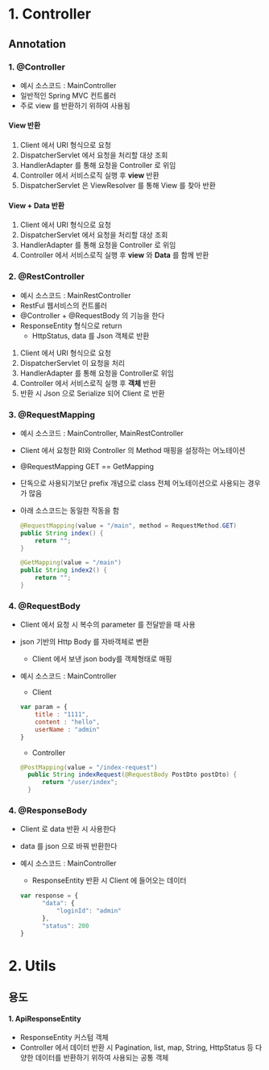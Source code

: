 
# 1. Controller

## Annotation

### 1. @Controller
- 예시 소스코드 : MainController
- 일반적인 Spring MVC 컨트롤러
- 주로 view 를 반환하기 위하여 사용됨

#### View 반환
1. Client 에서 URI 형식으로 요청
2. DispatcherServlet 에서 요청을 처리할 대상 조회
3. HandlerAdapter 를 통해 요청을 Controller 로 위임
4. Controller 에서 서비스로직 실행 후 **view** 반환
5. DispatcherServlet 은 ViewResolver 를 통해 View 를 찾아 반환

#### View + Data 반환
1. Client 에서 URI 형식으로 요청
2. DispatcherServlet 에서 요청을 처리할 대상 조회
3. HandlerAdapter 를 통해 요청을 Controller 로 위임
4. Controller 에서 서비스로직 실행 후 **view** 와 **Data** 를 함께 반환

### 2. @RestController
- 예시 소스코드 : MainRestController
- RestFul 웹서비스의 컨트롤러
- @Controller + @RequestBody 의 기능을 한다
- ResponseEntity 형식으로 return
  - HttpStatus, data 를 Json 객체로 반환

1. Client 에서 URI 형식으로 요청
2. DispatcherServlet 이 요청을 처리
3. HandlerAdapter 를 통해 요청을 Controller로 위임
4. Controller 에서 서비스로직 실행 후 **객체** 반환
5. 반환 시 Json 으로 Serialize 되어 Client 로 반환

### 3. @RequestMapping
- 예시 소스코드 : MainController, MainRestController
- Client 에서 요청한 RI와 Controller 의 Method 매핑을 설정하는 어노테이션
- @RequestMapping GET == GetMapping
- 단독으로 사용되기보단 prefix 개념으로 class 전체 어노테이션으로 사용되는 경우가 많음

- 아래 소스코드는 동일한 작동을 함
  ```java
  @RequestMapping(value = "/main", method = RequestMethod.GET)
  public String index() {
      return "";
  }    
  
  @GetMapping(value = "/main")
  public String index2() {
      return "";
  }
  ```
### 4. @RequestBody
- Client 에서 요청 시 복수의 parameter 를 전달받을 때 사용
- json 기반의 Http Body 를 자바객체로 변환
  - Client 에서 보낸 json body를 객체형태로 매핑
- 예시 소스코드 : MainController
  - Client
  ```javascript
  var param = {
      title : "1111",
      content : "hello",
      userName : "admin"
  }
  ```

  - Controller
  ```java
  @PostMapping(value = "/index-request")
    public String indexRequest(@RequestBody PostDto postDto) {
        return "/user/index";
    }
  ```
### 4. @ResponseBody
- Client 로 data 반환 시 사용한다
- data 를 json 으로 바꿔 반환한다
- 예시 소스코드 : MainController
  - ResponseEntity 반환 시 Client 에 들어오는 데이터

  ```javascript
  var response = {
        "data": {
            "loginId": "admin"
        },
        "status": 200
  }
  ```

# 2. Utils

## 용도

#### 1. ApiResponseEntity
- ResponseEntity 커스텀 객체
- Controller 에서 데이터 반환 시 Pagination, list, map, String, HttpStatus 등 다양한 데이터를 반환하기 위하여 사용되는 공통 객체
